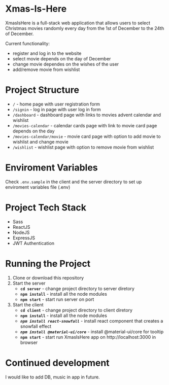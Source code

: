 # Xmas-Is-Here
XmasIsHere is a full-stack web application that allows users to select Christmas movies randomly every day from the 1st of December to the 24th of December.

Current functionality:
* register and log in to the website
* select movie depends on the day of December
* change movie dependes on the wishes of the user
* add/remove movie from wishlist

# Project Structure
* `/` - home page with user registration form
* `/signin` - log in page with user log in form
* `/dashboard` - dashboard page with links to movies advent calendar and wishlist
* `/movies-calendar` - calendar cards page with link to movie card page depends on the day
* `/movies-calendar/movie` - movie card page with option to add movie to wishlist and change movie
* `/wishlist` - wishlist page with option to remove movie from wishlist

# Enviroment Variables
Check `.env.sample` in the client and the server directory to set up enviroment variables file (.env)

# Project Tech Stack
* Sass
* ReactJS
* NodeJS
* ExpressJS
* JWT Authentication

# Running the Project
1. Clone or download this repository
2. Start the server
   * **`cd server`** - change project directory to server diretory
   * **`npm install`** - install all the node modules
   * **`npm start`** - start run server on port
3. Start the client
   * **`cd client`** - change project directory to client diretory
   * **`npm install`** - install all the node modules
   * ***`npm install react-snowfall`*** - install react component that creates a snowfall effect
   * ***`npm install @material-ui/core`*** - install @material-ui/core for tooltip
   * **`npm start`** - start run XmasIsHere app on http://localhost:3000 in browser

# Continued development
I would like to add DB, music in app in future.







